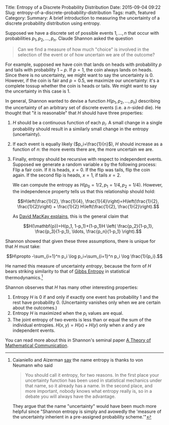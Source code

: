 Title: Entropy of a Discrete Probability Distribution
Date: 2015-09-04 09:22
Slug: entropy-of-a-discrete-probability-distribution
Tags: math, featured
Category:
Summary: A brief introduction to measuring the uncertainty of a discrete probability distribution using entropy.

Supposed we have a discrete set of possible events $1,\ldots, n$ that occur with probabilities $p_1, p_2, \ldots, p_n$. Claude Shannon asked the question

> Can we find a measure of how much "choice" is involved in the selection of the event or of how uncertain we are of the outcome?

For example, supposed we have coin that lands on heads with probability $p$ and tails with probability $1-p$. If $p=1$, the coin always lands on heads. Since there is no uncertainty, we might want to say the uncertainty is 0. However, if the coin is fair and $p=0.5$, we maximize our uncertainty: it's a complete tossup whether the coin is heads or tails. We might want to say the uncertainty in this case is 1.

In general, Shannon wanted to devise a function $H(p_1, p_2, \ldots, p_n)$ describing the uncertainty of an arbitrary set of discrete events (i.e. a $n$-sided die). He thought that "it is reasonable" that $H$ should have three properties:

1. $H$ should be a continuous function of each $p_i$. A small change in a single probability should result in a similarly small change in the entropy (uncertainty).
2. If each event is equally likely ($p_i=\frac{1}{n}$), $H$ should increase as a function of $n$: the more events there are, the more uncertain we are.
3. Finally, entropy should be recursive with respect to independent events. Supposed we generate a random variable $x$ by the following process: Flip a fair coin. If it is heads, $x=0$. If the flip was tails, flip the coin again. If the second flip is heads, $x=1$, if tails $x=2$.

    We can compute the entropy as $H(p_0=1/2, p_1=1/4, p_2=1/4)$. However, the independence property tells us that this relationship should hold:

    $$H\left(\frac{1}{2}, \frac{1}{4}, \frac{1}{4}\right)=H\left(\frac{1}{2}, \frac{1}{2}\right) + \frac{1}{2} H\left(\frac{1}{2}, \frac{1}{2}\right).$$

    As [David MacKay explains](http://www.inference.phy.cam.ac.uk/itprnn/book.pdf), this is the general claim that

    $$H(\mathbf{p})=H(p_1, 1-p_1)+(1-p_1)H
        \left(
            \frac{p_2}{1-p_1}, \frac{p_3}{1-p_1}, \ldots, \frac{p_n}{1-p_1}
        \right).$$

Shannon showed that given these three assumptions, there is unique for that $H$ must take:

$$H\propto -\sum_{i=1}^n p_i \log p_i=\sum_{i=1}^n p_i \log \frac{1}{p_i}.$$

He named this measure of uncertainty _entropy_, because the form of $H$ bears striking similarity to that of [Gibbs Entropy](https://en.wikipedia.org/wiki/Entropy_(statistical_thermodynamics)#Gibbs_Entropy_Formula) in statistical thermodynamics.[^entropy]

Shannon observes that $H$ has many other interesting properties:

1. Entropy $H$ is 0 if and only if exactly one event has probability 1 and the rest have probability 0. (Uncertainty vanishes only when we are certain about the outcomes.)
2. Entropy $H$ is maximized when the $p_i$ values are equal.
3. The joint entropy of two events is less than or equal the sum of the individual entropies. $H(x, y)=H(x)+H(y)$ only when $x$ and $y$ are independent events.

You can read more about this in Shannon's seminal paper [A Theory of Mathematical Communication](http://ieeexplore.ieee.org/xpl/articleDetails.jsp?reload=true&arnumber=6773024).

[^entropy]: Caianiello and Aizerman [say](https://books.google.com/books?id=ak6qCAAAQBAJ&lpg=PP1&ots=bzAoIDJk1K&dq=Topics%20in%20the%20General%20Theory%20of%20Structures&pg=PA200#v=onepage&q=cross%20entropy&f=false) the name entropy is thanks to von Neumann who said
    > You should call it entropy, for two reasons. In the first place your uncertainty function has been used in statistical mechanics under that name, so it already has a name. In the second place, and more important, nobody knows what entropy really is, so in a debate you will always have the advantage.

    They argue that the name "uncertainty" would have been much more helpful since "Shannon entropy is simply and avowedly the 'measure of the uncertainty inherient in a pre-assigned probability scheme.'"
